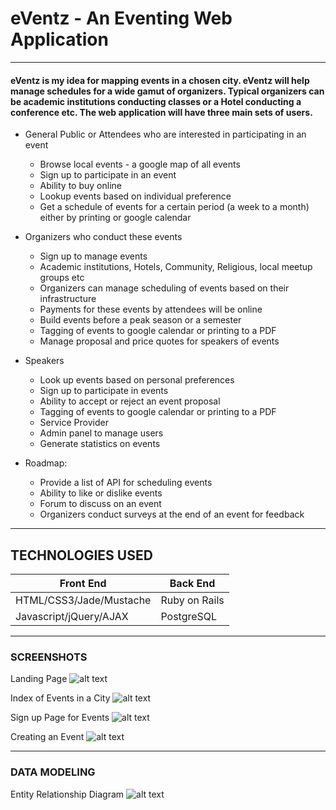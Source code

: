 # eVentz - An Eventing Web Application
-----

#### eVentz is my idea for mapping events in a chosen city. eVentz will help manage schedules for a wide gamut of organizers. Typical organizers can be academic institutions conducting classes or a Hotel conducting a conference etc. The web application will have three main sets of users.

* General Public or Attendees who are interested in participating in an event
  * Browse local events - a google map of all events
  * Sign up to participate in an event
  * Ability to buy online
  * Lookup events based on individual preference
  * Get a schedule of events for a certain period (a week to a month) either by printing or google calendar
* Organizers who conduct these events
  * Sign up to manage events
  * Academic institutions, Hotels, Community, Religious, local meetup groups etc
  * Organizers can manage scheduling of events based on their infrastructure
  * Payments for these events by attendees will be online
  * Build events before a peak season or a semester
  * Tagging of events to google calendar or printing to a PDF
  * Manage proposal and price quotes for speakers of events
* Speakers
  * Look up events based on personal preferences
  * Sign up to participate in events
  * Ability to accept or reject an event proposal
  * Tagging of events to google calendar or printing to a PDF
  * Service Provider
  * Admin panel to manage users
  * Generate statistics on events

* Roadmap:
  * Provide a list of API for scheduling events
  * Ability to like or dislike events
  * Forum to discuss on an event
  * Organizers conduct surveys at the end of an event for feedback

------

## TECHNOLOGIES USED

| Front End | Back End |
|-----------|----------|
| HTML/CSS3/Jade/Mustache | Ruby on Rails |
| Javascript/jQuery/AJAX | PostgreSQL |

------

### SCREENSHOTS

Landing Page
![alt text](http://i.imgur.com/kl6h4aV.png "Landing page for the app")

Index of Events in a City
![alt text](http://i.imgur.com/YvsPCjd.jpg "Events Mapped on to a google map")

Sign up Page for Events
![alt text](http://i.imgur.com/wUvjGZy.png, "Sign up page")

Creating an Event
![alt text](http://i.imgur.com/sTBaJIB.png, "Create an Event")

-----

### DATA MODELING

Entity Relationship Diagram
![alt text](http://i.imgur.com/oHerhEC.png, "ERD for eVentz")

